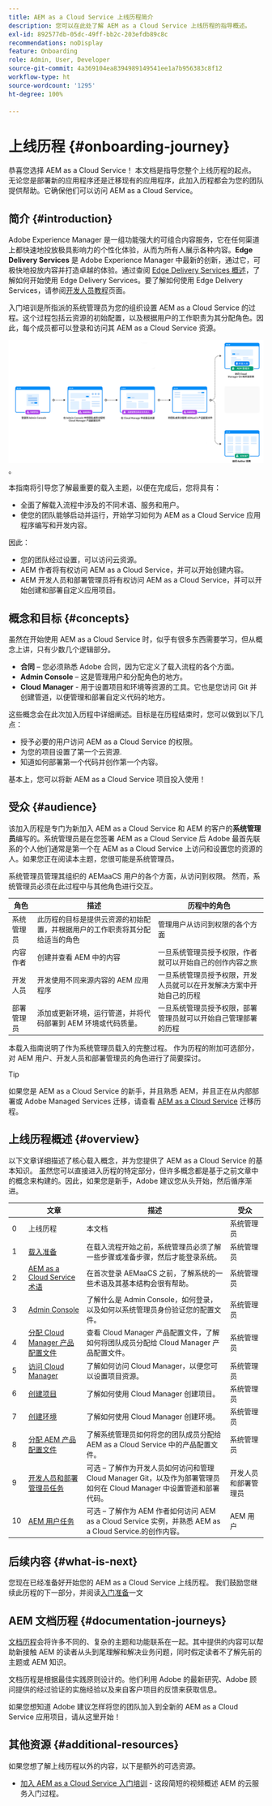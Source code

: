 ```yaml
---
title: AEM as a Cloud Service 上线历程简介
description: 您可以在此处了解 AEM as a Cloud Service 上线历程的指导概述。
exl-id: 892577db-05dc-49ff-bb2c-203efdb89c8c
recommendations: noDisplay
feature: Onboarding
role: Admin, User, Developer
source-git-commit: 4a369104ea8394989149541ee1a7b956383c8f12
workflow-type: ht
source-wordcount: '1295'
ht-degree: 100%

---
```



# 上线历程 {#onboarding-journey}

恭喜您选择 AEM as a Cloud Service！ 本文档是指导您整个上线历程的起点。 无论您是部署新的应用程序还是迁移现有的应用程序，此加入历程都会为您的团队提供帮助。它确保他们可以访问 AEM as a Cloud Service。

## 简介 {#introduction}

Adobe Experience Manager 是一组功能强大的可组合内容服务，它在任何渠道上都快速地投放极具影响力的个性化体验，从而为所有人展示各种内容。**Edge Delivery Services** 是 Adobe Experience Manager 中最新的创新，通过它，可极快地投放内容并打造卓越的体验。通过查阅 [Edge Delivery Services 概述](https://experienceleague.adobe.com/zh-hans/docs/experience-manager-cloud-service/content/edge-delivery/overview)，了解如何开始使用 Edge Delivery Services。要了解如何使用 Edge Delivery Services，请参阅[开发人员教程](https://www.aem.live/developer/tutorial)页面。

入门培训是所指派的系统管理员为您的组织设置 AEM as a Cloud Service 的过程。这个过程包括云资源的初始配置，以及根据用户的工作职责为其分配角色。因此，每个成员都可以登录和访问其 AEM as a Cloud Service 资源。

![加入历程](/help/journey-onboarding/assets/onboarding-journey.png)。

本指南将引导您了解最重要的载入主题，以便在完成后，您将具有：

* 全面了解载入流程中涉及的不同术语、服务和用户。
* 使您的团队能够启动并运行，开始学习如何为 AEM as a Cloud Service 应用程序编写和开发内容。

因此：

* 您的团队经过设置，可以访问云资源。
* AEM 作者将有权访问 AEM as a Cloud Service，并可以开始创建内容。
* AEM 开发人员和部署管理员将有权访问 AEM as a Cloud Service，并可以开始创建和部署自定义应用项目。

## 概念和目标 {#concepts}

虽然在开始使用 AEM as a Cloud Service 时，似乎有很多东西需要学习，但从概念上讲，只有少数几个逻辑部分。

* **合同** – 您必须熟悉 Adobe 合同，因为它定义了载入流程的各个方面。
* **Admin Console** – 这是管理用户和分配角色的地方。
* **Cloud Manager** - 用于设置项目和环境等资源的工具。它也是您访问 Git 并创建管道，以便管理和部署自定义代码的地方。

这些概念会在此次加入历程中详细阐述。目标是在历程结束时，您可以做到以下几点：

* 授予必要的用户访问 AEM as a Cloud Service 的权限。
* 为您的项目设置了第一个云资源.
* 知道如何部署第一个代码并创作第一个内容。

基本上，您可以将新 AEM as a Cloud Service 项目投入使用！

## 受众 {#audience}

该加入历程是专门为新加入 AEM as a Cloud Service 和 AEM 的客户的&#x200B;**系统管理员**&#x200B;编写的。系统管理员是在您签署 AEM as a Cloud Service 后 Adobe 最首先联系的个人他们通常是第一个在 AEM as a Cloud Service 上访问和设置您的资源的人。如果您正在阅读本主题，您很可能是系统管理员。

系统管理员管理其组织的 AEMaaCS 用户的各个方面，从访问到权限。 然而，系统管理员必须在此过程中与其他角色进行交互。

| 角色 | 描述 | 历程中的角色 |
|---|---|---|
| 系统管理员 | 此历程的目标是提供云资源的初始配置，并根据用户的工作职责将其分配给适当的角色 | 管理用户从访问到权限的各个方面 |
| 内容作者 | 创建并查看 AEM 中的内容 | 一旦系统管理员授予权限，作者就可以开始自己的创作内容之旅 |
| 开发人员 | 开发使用不同来源内容的 AEM 应用程序 | 一旦系统管理员授予权限，开发人员就可以在开发解决方案中开始自己的历程 |
| 部署管理员 | 添加或更新环境，运行管道，并将代码部署到 AEM 环境或代码质量。 | 一旦系统管理员授予权限，部署管理员就可以开始自己管理部署的历程 |

本载入指南说明了作为系统管理员载入的完整过程。 作为历程的附加可选部分，对 AEM 用户、开发人员和部署管理员的角色进行了简要探讨。

>[!TIP]
>
>如果您是 AEM as a Cloud Service 的新手，并且熟悉 AEM，并且正在从内部部署或 Adobe Managed Services 迁移，请查看 [AEM as a Cloud Service](/help/journey-migration/getting-started.md) 迁移历程。

## 上线历程概述 {#overview}

以下文章详细描述了核心载入概念，并为您提供了 AEM as a Cloud Service 的基本知识。 虽然您可以直接进入历程的特定部分，但许多概念都是基于之前文章中的概念来构建的。因此，如果您是新手，Adobe 建议您从头开始，然后循序渐进。

| | 文章 | 描述 | 受众 |
|---|---|---|---|
| 0 | 上线历程 | 本文档 | 系统管理员 |
| 1 | [载入准备](preparation.md) | 在载入流程开始之前，系统管理员必须了解一些步骤或准备步骤，然后才能登录系统。 | 系统管理员 |
| 2 | [AEM as a Cloud Service 术语](terminology.md) | 在首次登录 AEMaaCS 之前，了解系统的一些术语及其基本结构会很有帮助。 | 系统管理员 |
| 3 | [Admin Console](admin-console.md) | 了解什么是 Admin Console，如何登录，以及如何以系统管理员身份验证您的配置文件。 | 系统管理员 |
| 4 | [分配 Cloud Manager 产品配置文件](assign-profiles-cloud-manager.md) | 查看 Cloud Manager 产品配置文件，了解如何将团队成员分配给 Cloud Manager 产品配置文件。 | 系统管理员 |
| 5 | [访问 Cloud Manager](cloud-manager.md) | 了解如何访问 Cloud Manager，以便您可以设置项目资源。 | 系统管理员 |
| 6 | [创建项目](create-program.md) | 了解如何使用 Cloud Manager 创建项目。 | 系统管理员 |
| 7 | [创建环境](create-environments.md) | 了解如何使用 Cloud Manager 创建环境。 | 系统管理员 |
| 8 | [分配 AEM 产品配置文件](assign-profiles-aem.md) | 了解系统管理员如何将您的团队成员分配给 AEM as a Cloud Service 中的产品配置文件。 | 系统管理员 |
| 9 | [开发人员和部署管理员任务](developers.md) | 可选 – 了解作为开发人员如何访问和管理 Cloud Manager Git，以及作为部署管理员如何在 Cloud Manager 中设置管道和部署代码。 | 开发人员和部署管理员 |
| 10 | [AEM 用户任务](aem-users.md) | 可选 – 了解作为 AEM 作者如何访问 AEM as a Cloud Service 实例，并熟悉 AEM as a Cloud Service.的创作内容。 | AEM 用户 |

## 后续内容 {#what-is-next}

您现在已经准备好开始您的 AEM as a Cloud Service 上线历程。 我们鼓励您继续此历程的下一部分，并阅读[入门准备](preparation.md)一文

## AEM 文档历程 {#documentation-journeys}

[文档历程](/help/journey-documentation/documentation-journeys.md)会将许多不同的、复杂的主题和功能联系在一起。其中提供的内容可以帮助新接触 AEM 的读者从头到尾理解和解决业务问题，同时假定读者不了解先前的主题或 AEM 知识。

文档历程是根据最佳实践原则设计的。他们利用 Adobe 的最新研究、Adobe 顾问提供的经过验证的实施经验以及来自客户项目的反馈来获取信息。

如果您想知道 Adobe 建议怎样将您的团队加入到全新的 AEM as a Cloud Service 应用项目，请从这里开始！

## 其他资源 {#additional-resources}

如果您想了解上线历程以外的内容，以下是额外的可选资源。

* [加入 AEM as a Cloud Service 入门培训](https://experienceleague.adobe.com/zh-hans/docs/experience-manager-learn/cloud-service/migration/moving-to-aem-as-a-cloud-service/onboarding) - 这段简短的视频概述 AEM 的云服务入门过程。
